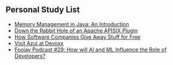 ## Personal Study List
<!-- BLOG-POST-LIST:START -->
- [Memory Management in Java: An Introduction](https://foojay.io/today/java-memory-management/)
- [Down the Rabbit Hole of an Apache APISIX Plugin](https://foojay.io/today/down-the-rabbit-hole-of-an-apache-apisix-plugin/)
- [How Software Companies Give Away Stuff for Free](https://foojay.io/today/how-software-companies-give-away-stuff-for-free/)
- [Visit Azul at Devoxx](https://foojay.io/today/visit-azul-at-devoxx/)
- [Foojay Podcast #29: How will AI and ML Influence the Role of Developers?](https://foojay.io/today/foojay-podcast-29/)
<!-- BLOG-POST-LIST:END -->  
